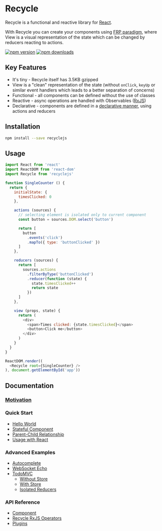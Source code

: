 # Recycle

Recycle is a functional and reactive library for [React](https://facebook.github.io/react).

With Recycle you can create your components using [FRP paradigm](https://en.wikipedia.org/wiki/Functional_reactive_programming), 
where View is a visual representation of the state which can be changed by reducers reacting to actions.

[![npm version](https://img.shields.io/npm/v/recyclejs.svg?style=flat-square)](https://www.npmjs.com/package/recyclejs)
[![npm downloads](https://img.shields.io/npm/dm/recyclejs.svg?style=flat-square)](https://www.npmjs.com/package/recyclejs)

## Key Features
* It's tiny - Recycle itself has 3.5KB gzipped
* View is a "clean" representation of the state (without `onClick`, `keyUp` or similar event handlers which leads to a better separation of concerns)
* Functional - all components can be defined without the use of classes
* Reactive - async operations are handled with Observables ([RxJS](https://github.com/ReactiveX/rxjs))
* Declarative - components are defined in a [declarative manner](https://medium.freecodecamp.com/imperative-vs-declarative-programming-283e96bf8aea#.py5l5or52), using actions and reducers

## Installation
```bash
npm install --save recyclejs
```

## Usage
```javascript
import React from 'react'
import ReactDOM from 'react-dom'
import Recycle from 'recyclejs'

function SingleCounter () {
  return {
    initialState: {
      timesClicked: 0
    },

    actions (sources) {
      // selecting element is isolated only to current component
      const button = sources.DOM.select('button')

      return [
        button
          .events('click')
          .mapTo({ type: 'buttonClicked' })
      ]
    },

    reducers (sources) {
      return [
        sources.actions
          .filterByType('buttonClicked')
          .reducer(function (state) {
            state.timesClicked++
            return state
          })
      ]
    },

    view (props, state) {
      return (
        <div>
          <span>Times clicked: {state.timesClicked}</span>
          <button>Click me</button>
        </div>
      )
    }
  }
}

ReactDOM.render((
  <Recycle root={SingleCounter} />
), document.getElementById('app'))
```

## Documentation

### [Motivation](https://recycle.js.org/docs/Motivation.html)

### Quick Start
  * [Hello World](https://recycle.js.org/docs/quick-start/HelloWorld.html)
  * [Stateful Component](https://recycle.js.org/docs/quick-start/StatefulComponent.html)
  * [Parent-Child Relationship](https://recycle.js.org/docs/quick-start/ParentChild.html)
  * [Usage with React](https://recycle.js.org/docs/quick-start/UsingReactComponents.html)

### Advanced Examples
  * [Autocomplete](https://recycle.js.org/docs/advanced-examples/Autocomplete.html)
  * [WebSocket Echo](https://recycle.js.org/docs/advanced-examples/WebsocketEcho.html)
  * [TodoMVC](https://recycle.js.org/docs/advanced-examples/TodoMVC.html)
    * [Without Store](https://recycle.js.org/docs/advanced-examples/todomvc/TodoMVCNoPlugin.html)
    * [With Store](https://recycle.js.org/docs/advanced-examples/todomvc/TodoMVCStore.html)
    * [Isolated Reducers](https://recycle.js.org/docs/advanced-examples/todomvc/TodoMVCStoreIsolated.html)

### API Reference
  * [Component](https://recycle.js.org/docs/api-reference/Component.html)
  * [Recycle RxJS Operators](https://recycle.js.org/docs/api-reference/recycleRxjsOperators.html)
  * [Plugins](https://recycle.js.org/docs/api-reference/Plugins.html)
